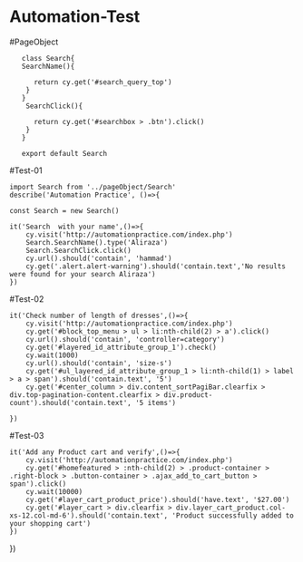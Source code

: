 # Automation-Test

#PageObject


       class Search{
       SearchName(){

          return cy.get('#search_query_top')
        } 
       }
        SearchClick(){

          return cy.get('#searchbox > .btn').click()
        } 
       }
       
       export default Search

   


#Test-01
   
    import Search from '../pageObject/Search'
    describe('Automation Practice', ()=>{
    
    const Search = new Search()
    
    it('Search  with your name',()=>{
        cy.visit('http://automationpractice.com/index.php')
        Search.SearchName().type('Aliraza')
        Search.SearchClick.click()
        cy.url().should('contain', 'hammad')
        cy.get('.alert.alert-warning').should('contain.text','No results were found for your search Aliraza')
    })

#Test-02

    it('Check number of length of dresses',()=>{
        cy.visit('http://automationpractice.com/index.php')
        cy.get('#block_top_menu > ul > li:nth-child(2) > a').click()
        cy.url().should('contain', 'controller=category')
        cy.get('#layered_id_attribute_group_1').check()
        cy.wait(1000)
        cy.url().should('contain', 'size-s')
        cy.get('#ul_layered_id_attribute_group_1 > li:nth-child(1) > label > a > span').should('contain.text', '5')
        cy.get('#center_column > div.content_sortPagiBar.clearfix > div.top-pagination-content.clearfix > div.product-count').should('contain.text', '5 items')
        
    })

#Test-03

    it('Add any Product cart and verify',()=>{
        cy.visit('http://automationpractice.com/index.php')
        cy.get('#homefeatured > :nth-child(2) > .product-container > .right-block > .button-container > .ajax_add_to_cart_button > span').click()
        cy.wait(10000)
        cy.get('#layer_cart_product_price').should('have.text', '$27.00')
        cy.get('#layer_cart > div.clearfix > div.layer_cart_product.col-xs-12.col-md-6').should('contain.text', 'Product successfully added to your shopping cart')
    })
})
